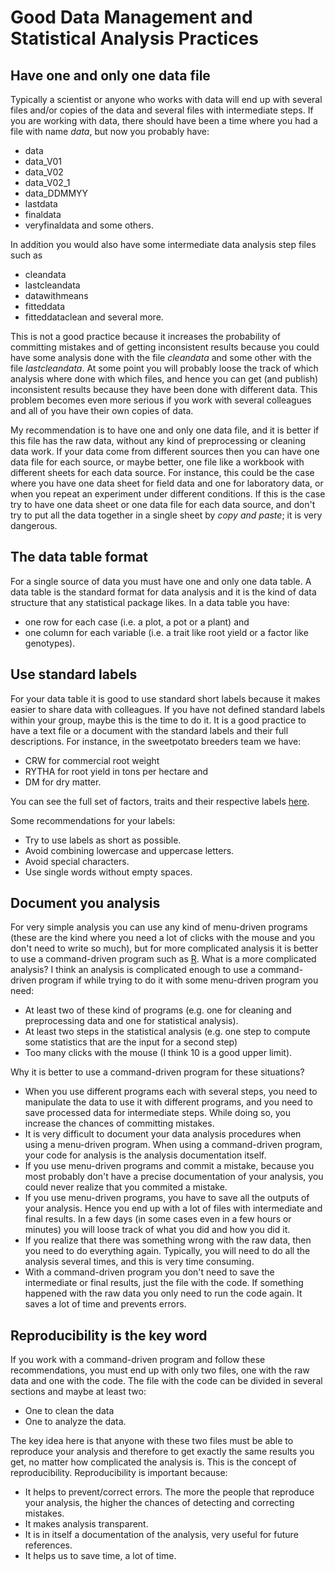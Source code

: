 Good Data Management and Statistical Analysis Practices
=======================================================

Have one and only one data file
-------------------------------

Typically a scientist or anyone who works with data will end up with several files and/or copies of the data and several files with intermediate steps. If you are working with data, there should have been a time where you had a file with name *data*, but now you probably have:

* data
* data_V01
* data_V02
* data_V02_1
* data_DDMMYY
* lastdata
* finaldata
* veryfinaldata and some others.

In addition you would also have some intermediate data analysis step files such as

* cleandata
* lastcleandata
* datawithmeans
* fitteddata
* fitteddataclean and several more.

This is not a good practice because it increases the probability of committing mistakes and of getting inconsistent results because you could have some analysis done with the file *cleandata* and some other with the file *lastcleandata*. At some point you will probably loose the track of which analysis where done with which files, and hence you can get (and publish) inconsistent results because they have been done with different data. This problem becomes even more serious if you work with several colleagues and all of you have their own copies of data.

My recommendation is to have one and only one data file, and it is better if this file has the raw data, without any kind of preprocessing or cleaning data work. If your data come from different sources then you can have one data file for each source, or maybe better, one file like a workbook with different sheets for each data source. For instance, this could be the case where you have one data sheet for field data and one for laboratory data, or when you repeat an experiment under different conditions. If this is the case try to have one data sheet or one data file for each data source, and don't try to put all the data together in a single sheet by *copy and paste*; it is very dangerous.

The data table format
---------------------

For a single source of data you must have one and only one data table. A data table is the standard format for data analysis and it is the kind of data structure that any statistical package likes. In a data table you have:

* one row for each case (i.e. a plot, a pot or a plant) and
* one column for each variable (i.e. a trait like root yield or a factor like genotypes).

Use standard labels
-------------------

For your data table it is good to use standard short labels because it makes easier to share data with colleagues. If you have not defined standard labels within your group, maybe this is the time to do it. It is a good practice to have a text file or a document with the standard labels and their full descriptions. For instance, in the sweetpotato breeders team we have:

* CRW for commercial root weight
* RYTHA for root yield in tons per hectare and
* DM for dry matter.

You can see the full set of factors, traits and their respective labels [here](https://github.com/SweetPotatoImprov/StatTools/blob/master/CheckConsis/CheckConsis.R).

Some recommendations for your labels:

* Try to use labels as short as possible.
* Avoid combining lowercase and uppercase letters.
* Avoid special characters.
* Use single words without empty spaces.

Document you analysis
---------------------

For very simple analysis you can use any kind of menu-driven programs (these are the kind where you need a lot of clicks with the mouse and you don't need to write so much), but for more complicated analysis it is better to use a command-driven program such as [R](http://cran.r-project.org/). What is a more complicated analysis? I think an analysis is complicated enough to use a command-driven program if while trying to do it with some menu-driven program you need:

* At least two of these kind of programs (e.g. one for cleaning and preprocessing data and one for statistical analysis).
* At least two steps in the statistical analysis (e.g. one step to compute some statistics that are the input for a second step)
* Too many clicks with the mouse (I think 10 is a good upper limit).

Why it is better to use a command-driven program for these situations?

* When you use different programs each with several steps, you need to manipulate the data to use it with different programs, and you need to save processed data for intermediate steps. While doing so, you increase the chances of committing mistakes. 
* It is very difficult to document your data analysis procedures when using a menu-driven program. When using a command-driven program, your code for analysis is the analysis documentation itself.
* If you use menu-driven programs and commit a mistake, because you most probably don't have a precise documentation of your analysis, you could never realize that you commited a mistake.
* If you use menu-driven programs, you have to save all the outputs of your analysis. Hence you end up with a lot of files with intermediate and final results. In a few days (in some cases even in a few hours or minutes) you will loose track of what you did and how you did it.
* If you realize that there was something wrong with the raw data, then you need to do everything again. Typically, you will need to do all the analysis several times, and this is very time consuming.
* With a command-driven program you don't need to save the intermediate or final results, just the file with the code. If something happened with the raw data you only need to run the code again. It saves a lot of time and prevents errors.

Reproducibility is the key word
-------------------------------

If you work with a command-driven program and follow these recommendations, you must end up with only two files, one with the raw data and one with the code. The file with the code can be divided in several sections and maybe at least two:

* One to clean the data
* One to analyze the data.

The key idea here is that anyone with these two files must be able to reproduce your analysis and therefore to get exactly the same results you get, no matter how complicated the analysis is. This is the concept of reproducibility. Reproducibility is important because:

* It helps to prevent/correct errors. The more the people that reproduce your analysis, the higher the chances of detecting and correcting mistakes.
* It makes analysis transparent.
* It is in itself a documentation of the analysis, very useful for future references.
* It helps us to save time, a lot of time.
